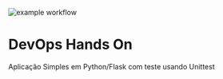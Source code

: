![example workflow](https://github.com/viniciap/devopslab/actions/workflows/pipeline.yml/badge.svg)


# DevOps Hands On
Aplicação Simples em Python/Flask com teste usando Unittest